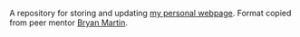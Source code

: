 A repository for storing and updating [my personal webpage](https://sdtemple.github.io). Format copied from peer mentor [Bryan Martin](https:bryandmartin.github.io/).
